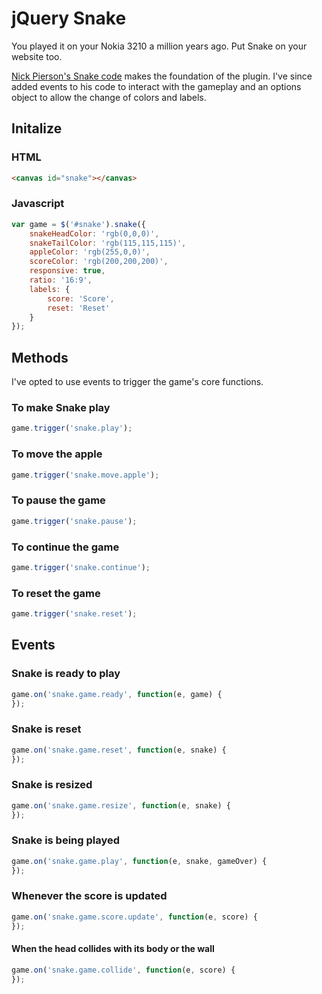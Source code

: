 # jQuery Snake

You played it on your Nokia 3210 a million years ago. Put Snake on your website too.

[Nick Pierson's Snake code](https://github.com/ncpierson/Snake) makes the foundation of the plugin. I've since added events to his code to interact with the gameplay and an options object to allow the change of colors and labels.

## Initalize

### HTML
```html
<canvas id="snake"></canvas>
```

### Javascript
```js
var game = $('#snake').snake({
	snakeHeadColor: 'rgb(0,0,0)',
	snakeTailColor: 'rgb(115,115,115)',
	appleColor: 'rgb(255,0,0)',
	scoreColor: 'rgb(200,200,200)',
	responsive: true,
	ratio: '16:9',
	labels: {
		score: 'Score',
		reset: 'Reset'
	}
});
```

## Methods

I've opted to use events to trigger the game's core functions.

### To make Snake play
```js
game.trigger('snake.play');
```

### To move the apple
```js
game.trigger('snake.move.apple');
```

### To pause the game
```js
game.trigger('snake.pause');
```

### To continue the game
```js
game.trigger('snake.continue');
```

### To reset the game
```js
game.trigger('snake.reset');
```

## Events

### Snake is ready to play
```js
game.on('snake.game.ready', function(e, game) {
});
```

### Snake is reset
```js
game.on('snake.game.reset', function(e, snake) {
});
```

### Snake is resized
```js
game.on('snake.game.resize', function(e, snake) {
});
```

### Snake is being played
```js
game.on('snake.game.play', function(e, snake, gameOver) {
});
```

### Whenever the score is updated
```js
game.on('snake.game.score.update', function(e, score) {
});
```

#### When the head collides with its body or the wall
```js
game.on('snake.game.collide', function(e, score) {
});
```
